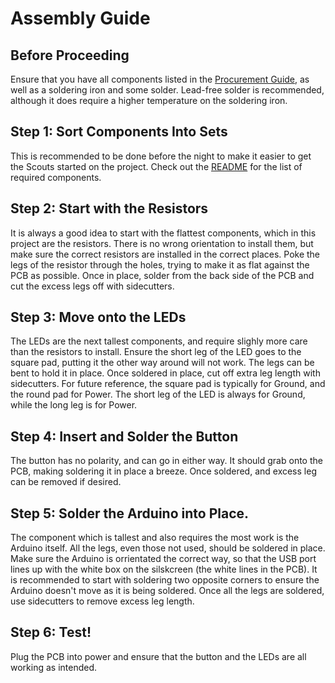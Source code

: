 # Assembly Guide
## Before Proceeding
Ensure that you have all components listed in the [Procurement Guide](https://github.com/hasmar04/Scouts-Soldering-Challenge-V2/blob/main/docs/Procurement%20Guide.md), as well as a soldering iron and some solder. Lead-free solder is recommended, although it does require a higher temperature on the soldering iron. 
## Step 1: Sort Components Into Sets
This is recommended to be done before the night to make it easier to get the Scouts started on the project. Check out the [README](../README.md) for the list of required components. 
## Step 2: Start with the Resistors
It is always a good idea to start with the flattest components, which in this project are the resistors. There is no wrong orientation to install them, but make sure the correct resistors are installed in the correct places. Poke the legs of the resistor through the holes, trying to make it as flat against the PCB as possible. Once in place, solder from the back side of the PCB and cut the excess legs off with sidecutters. 
## Step 3: Move onto the LEDs
The LEDs are the next tallest components, and require slighly more care than the resistors to install. Ensure the short leg of the LED goes to the square pad, putting it the other way around will not work. The legs can be bent to hold it in place. Once soldered in place, cut off extra leg length with sidecutters. For future reference, the square pad is typically for Ground, and the round pad for Power. The short leg of the LED is always for Ground, while the long leg is for Power. 
## Step 4: Insert and Solder the Button
The button has no polarity, and can go in either way. It should grab onto the PCB, making soldering it in place a breeze. Once soldered, and excess leg can be removed if desired. 
## Step 5: Solder the Arduino into Place.
The component which is tallest and also requires the most work is the Arduino itself. All the legs, even those not used, should be soldered in place. Make sure the Arduino is orrientated the correct way, so that the USB port lines up with the white box on the silskcreen (the white lines in the PCB). It is recommended to start with soldering two opposite corners to ensure the Arduino doesn't move as it is being soldered. Once all the legs are soldered, use sidecutters to remove excess leg length. 
## Step 6: Test!
Plug the PCB into power and ensure that the button and the LEDs are all working as intended. 